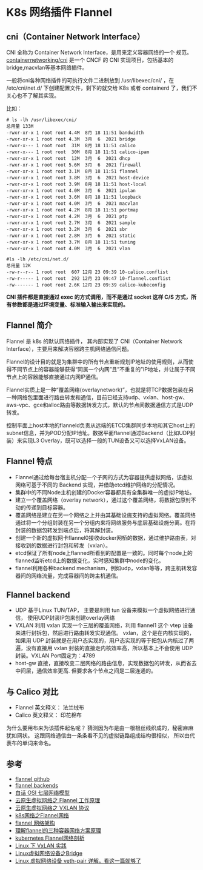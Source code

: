 # K8s 网络插件 Flannel

## cni（Container Network Interface）

CNI 全称为 Container Network Interface，是用来定义容器网络的一个 规范。[containernetworking/cni](https://github.com/containernetworking/cni) 是一个 CNCF 的 CNI 实现项目，包括基本的 bridge,macvlan等基本网络插件。

一般将cni各种网络插件的可执行文件二进制放到 /usr/libexec/cni/ ，在 /etc/cni/net.d/ 下创建配置文件，剩下的就交给 K8s 或者 containerd 了，我们不关心也不了解其实现。

比如：

```
# ls -lh /usr/libexec/cni/
总用量 133M
-rwxr-xr-x 1 root root 4.4M  8月 18 11:51 bandwidth
-rwxr-xr-x 1 root root 4.3M  3月  6  2021 bridge
-rwxr-x--- 1 root root  31M  8月 18 11:51 calico
-rwxr-x--- 1 root root  30M  8月 18 11:51 calico-ipam
-rwxr-xr-x 1 root root  12M  3月  6  2021 dhcp
-rwxr-xr-x 1 root root 5.6M  3月  6  2021 firewall
-rwxr-xr-x 1 root root 3.1M  8月 18 11:51 flannel
-rwxr-xr-x 1 root root 3.8M  3月  6  2021 host-device
-rwxr-xr-x 1 root root 3.9M  8月 18 11:51 host-local
-rwxr-xr-x 1 root root 4.0M  3月  6  2021 ipvlan
-rwxr-xr-x 1 root root 3.6M  8月 18 11:51 loopback
-rwxr-xr-x 1 root root 4.0M  3月  6  2021 macvlan
-rwxr-xr-x 1 root root 4.2M  8月 18 11:51 portmap
-rwxr-xr-x 1 root root 4.2M  3月  6  2021 ptp
-rwxr-xr-x 1 root root 2.7M  3月  6  2021 sample
-rwxr-xr-x 1 root root 3.2M  3月  6  2021 sbr
-rwxr-xr-x 1 root root 2.8M  3月  6  2021 static
-rwxr-xr-x 1 root root 3.7M  8月 18 11:51 tuning
-rwxr-xr-x 1 root root 4.0M  3月  6  2021 vlan

#ls -lh /etc/cni/net.d/
总用量 12K
-rw-r--r-- 1 root root  607 12月 23 09:39 10-calico.conflist
-rw-r----- 1 root root  292 12月 23 09:47 10-flannel.conflist
-rw------- 1 root root 2.6K 12月 23 09:39 calico-kubeconfig

```

**CNI 插件都是直接通过 exec 的方式调用，而不是通过 socket 这样 C/S 方式，所有参数都是通过环境变量、标准输入输出来实现的。**



## Flannel 简介

Flannel 是 k8s 的默认网络插件， 其内部实现了 CNI（Container Network Interface），主要用来解决容器跨主机网络通信问题。

Flannel的设计目的就是为集群中的所有节点重新规划IP地址的使用规则，从而使得不同节点上的容器能够获得“同属一个内网”且”不重复的”IP地址，并让属于不同节点上的容器能够直接通过内网IP通信。

Flannel实质上是一种“覆盖网络(overlaynetwork)”，也就是将TCP数据包装在另一种网络包里面进行路由转发和通信，目前已经支持udp、vxlan、host-gw、aws-vpc、gce和alloc路由等数据转发方式，默认的节点间数据通信方式是UDP转发。



控制平面上host本地的flanneld负责从远端的ETCD集群同步本地和其它host上的subnet信息，并为POD分配IP地址。数据平面flannel通过Backend（比如UDP封装）来实现L3 Overlay，既可以选择一般的TUN设备又可以选择VxLAN设备。



## Flannel 特点

- Flannel通过给每台宿主机分配一个子网的方式为容器提供虚拟网络，该虚拟网络可基于不同的 Backend 实现，并借助etcd维护网络的分配情况。
- 集群中的不同Node主机创建的Docker容器都具有全集群唯一的虚拟IP地址。
- 建立一个覆盖网络（overlay network），通过这个覆盖网络，将数据包原封不动的传递到目标容器。
- 覆盖网络是建立在另一个网络之上并由其基础设施支持的虚拟网络。覆盖网络通过将一个分组封装在另一个分组内来将网络服务与底层基础设施分离。在将封装的数据包转发到端点后，将其解封装。
- 创建一个新的虚拟网卡flannel0接收docker网桥的数据，通过维护路由表，对接收到的数据进行封包和转发（vxlan）。
- etcd保证了所有node上flanned所看到的配置是一致的。同时每个node上的flanned监听etcd上的数据变化，实时感知集群中node的变化。
- flannel利用各种backend mechanism，例如udp，vxlan等等，跨主机转发容器间的网络流量，完成容器间的跨主机通信。


## Flannel backend

- UDP  基于Linux TUN/TAP， 主要是利用 tun 设备来模拟一个虚拟网络进行通信， 使用UDP封装IP包来创建overlay网络
- VXLAN 利用 vxlan 实现一个三层的覆盖网络，利用 flannel1 这个 vtep 设备来进行封拆包，然后进行路由转发实现通信。 vxlan，这个是在内核实现的，如果用 UDP 封装就是在用户态实现的，用户态实现的等于把包从内核过了两遍，没有直接用 vxlan 封装的直接走内核效率高，所以基本上不会使用 UDP 封装。VXLAN Port固定为：4789
- host-gw 直接，直接改变二层网络的路由信息，实现数据包的转发，从而省去中间层，通信效率更高. 但要求各个节点之间是二层连通的。

## 与 Calico 对比

- Flannel 英文释义： 法兰绒布
- Calico 英文释义： 印花棉布

为什么要用布来为该插件起名呢？ 猜测因为布是由一根根丝线织成的，秘密麻麻犹如网状。 这跟网络通信由一条条看不见的虚拟链路组成结构很相似， 所以由代表布的单词来命名。

## 参考

- [flannel github](https://github.com/flannel-io/flannel)
- [flannel backends](https://github.com/flannel-io/flannel/blob/master/Documentation/backends.md)
- [白话 OSI 七层网络模型](https://www.freecodecamp.org/chinese/news/osi-model-networking-layers/)
- [云原生虚拟网络之 Flannel 工作原理](https://www.luozhiyun.com/archives/695)
- [云原生虚拟网络之 VXLAN 协议](https://www.luozhiyun.com/archives/687)
- [k8s网络之Flannel网络](https://www.cnblogs.com/goldsunshine/p/10740928.html)
- [flannel 网络架构](https://ggaaooppeenngg.github.io/zh-CN/2017/09/21/flannel-%E7%BD%91%E7%BB%9C%E6%9E%B6%E6%9E%84/)
- [理解flannel的三种容器网络方案原理](https://www.zhengwenfeng.com/pages/d9d0ce/)
- [kubernetes Flannel网络剖析](https://plantegg.github.io/2022/01/19/kubernetes_Flannel%E7%BD%91%E7%BB%9C%E5%89%96%E6%9E%90/)
- [Linux 下 VxLAN 实践](https://github.com/xujiyou/blog-data/blob/master/Linux/%E7%BD%91%E7%BB%9C/Linux%E4%B8%8BVxLAN%E5%AE%9E%E8%B7%B5.md)
- [Linux虚拟网络设备之Bridge](https://github.com/xujiyou/blog-data/blob/master/Linux/%E7%BD%91%E7%BB%9C/Linux%E8%99%9A%E6%8B%9F%E7%BD%91%E7%BB%9C%E8%AE%BE%E5%A4%87%E4%B9%8BBridge.md)
- [Linux 虚拟网络设备 veth-pair 详解，看这一篇就够了](https://www.cnblogs.com/bakari/p/10613710.html)